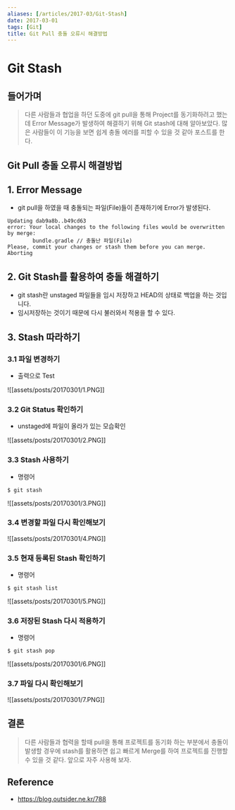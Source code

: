 ```yaml
---
aliases: [/articles/2017-03/Git-Stash]
date: 2017-03-01
tags: [Git]
title: Git Pull 충돌 오류시 해결방법
---
```

# Git Stash
## 들어가며

> 다른 사람들과 협업을 하던 도중에 git pull을 통해 Project를 동기화하려고 했는데 Error Message가 발생하여 해결하기 위해 Git stash에 대해 알아보았다. 많은 사람들이 이 기능을 보면 쉽게 충돌 에러를 피할 수 있을 것 같아 포스트를 한다.

## Git Pull 충돌 오류시 해결방법

## 1. Error Message

- git pull을 하였을 때 충돌되는 파일(File)들이 존재하기에 Error가 발생된다.

```shell
Updating dab9a8b..b49cd63
error: Your local changes to the following files would be overwritten by merge:
        bundle.gradle // 충돌난 파일(File)
Please, commit your changes or stash them before you can merge.
Aborting
```

## 2. Git Stash를 활용하여 충돌 해결하기
- git stash란 unstaged 파일들을 임시 저장하고 HEAD의 상태로 백업을 하는 것입니다.
- 임시저장하는 것이기 때문에 다시 불러와서 적용을 할 수 있다.

## 3. Stash 따라하기

### 3.1 파일 변경하기
-  출력으로 Test

![[assets/posts/20170301/1.PNG]]

### 3.2 Git Status 확인하기
- unstaged에 파일이 올라가 있는 모습확인

![[assets/posts/20170301/2.PNG]]

### 3.3 Stash 사용하기
- 명령어

```shell
$ git stash
```

![[assets/posts/20170301/3.PNG]]

### 3.4 변경할 파일 다시 확인해보기

![[assets/posts/20170301/4.PNG]]

### 3.5 현재 등록된 Stash 확인하기
- 명령어

```shell
$ git stash list
```

![[assets/posts/20170301/5.PNG]]

### 3.6 저장된 Stash 다시 적용하기
- 명령어

```shell
$ git stash pop
```

![[assets/posts/20170301/6.PNG]]

### 3.7 파일 다시 확인해보기

![[assets/posts/20170301/7.PNG]]


## 결론
> 다른 사람들과 협력을 할때 pull을 통해 프로젝트를 동기화 하는 부분에서 충돌이 발생할 경우에 stash를 활용하면 쉽고 빠르게 Merge를 하여 프로젝트를 진행할 수 있을 것 같다. 앞으로 자주 사용해 보자.


## Reference
- <https://blog.outsider.ne.kr/788>
